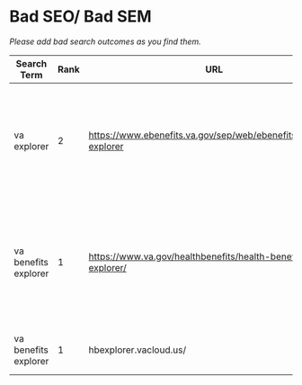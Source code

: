 # Bad SEO/ Bad SEM

_Please add bad search outcomes as you find them._

Search Term | Rank | URL | Problem
---|---|---|---
va explorer | 2 | https://www.ebenefits.va.gov/sep/web/ebenefits/benefits-explorer | Any resource after /sep/web/ gets a "Finding Application/ Application Not Found" page
va benefits explorer | 1 | https://www.va.gov/healthbenefits/health-benefits-explorer/ | Chrome complains about "unsafe scripts" and won't load vacloud.us or some va.gov resources 
va benefits explorer | 1 | hbexplorer.vacloud.us/ | Should not be a standalone URL
